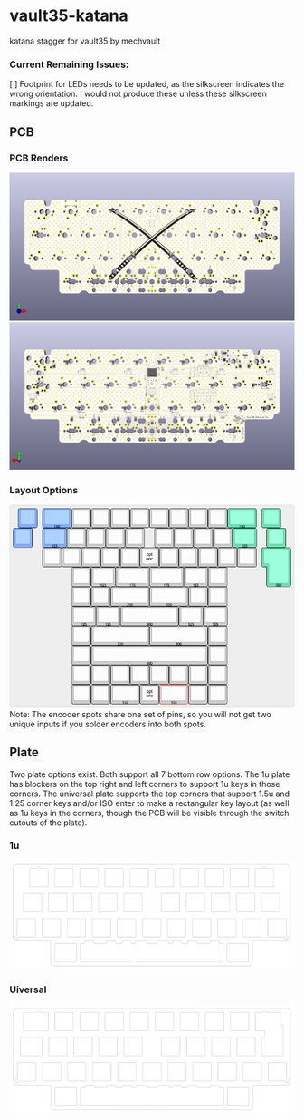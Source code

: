 # vault35-katana
 katana stagger for vault35 by mechvault

### Current Remaining Issues:
[ ] Footprint for LEDs needs to be updated, as the silkscreen indicates the wrong orientation. I would not produce these unless these silkscreen markings are updated.

## PCB
### PCB Renders
![Front](https://github.com/josh-l-wang/vault35-katana/blob/main/images/pcb%20render%20front.png)
![Back](https://github.com/josh-l-wang/vault35-katana/blob/main/images/pcb%20render%20back.png)

### Layout Options
![Layouts](https://github.com/josh-l-wang/vault35-katana/blob/main/images/kle.png)
Note: The encoder spots share one set of pins, so you will not get two unique inputs if you solder encoders into both spots.

## Plate
Two plate options exist. Both support all 7 bottom row options. The 1u plate has blockers on the top right and left corners to support 1u keys in those corners. The universal plate supports the top corners that support 1.5u and 1.25 corner keys and/or ISO enter to make a rectangular key layout (as well as 1u keys in the corners, though the PCB will be visible through the switch cutouts of the plate).

### 1u
![1u](https://github.com/josh-l-wang/vault35-katana/blob/main/images/vault35_katana_plate_1u.png)

### Uiversal
![Universal](https://github.com/josh-l-wang/vault35-katana/blob/main/images/vault35_katana_plate_universal.png)